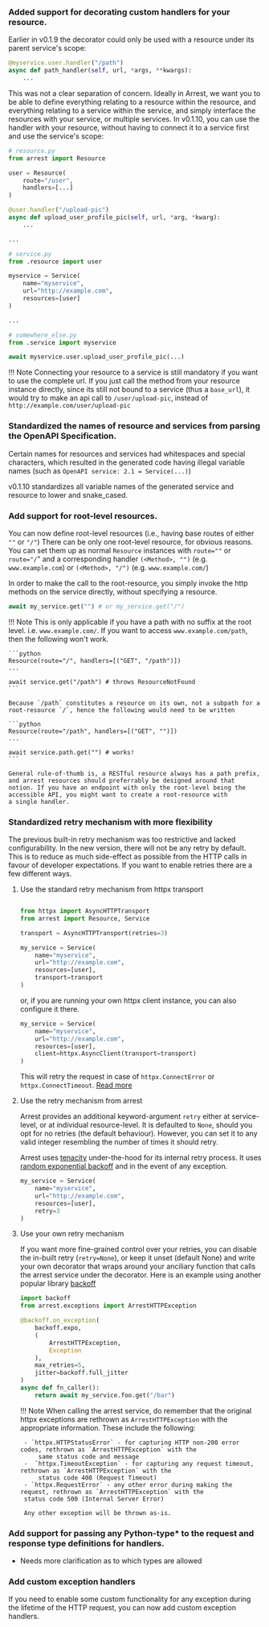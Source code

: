 ### Added support for decorating custom handlers for your resource.

Earlier in v0.1.9 the decorator could only be used with a resource under its parent service's scope:

```python
@myservice.user.handler("/path")
async def path_handler(self, url, *args, **kwargs):
    ...
```

This was not a clear separation of concern. Ideally in Arrest, we want you to be able to define everything relating to a resource within the resource, and everything relating to a service within the service, and simply interface the resources with your service, or multiple services.
In v0.1.10, you can use the handler with your resource, without having to connect it to a service first and use the service's scope:

```python
# resource.py
from arrest import Resource

user = Resource(
    route="/user",
    handlers=[...]
)

@user.handler("/upload-pic")
async def upload_user_profile_pic(self, url, *arg, *kwarg):
    ...

...

# service.py
from .resource import user

myservice = Service(
    name="myservice",
    url="http://example.com",
    resources=[user]
)

...

# somewhere_else.py
from .service import myservice

await myservice.user.upload_user_profile_pic(...)
```

!!! Note
    Connecting your resource to a service is still mandatory if you want to use the complete url. If you just call the method from your resource instance directly, since its still not bound to a service (thus a `base_url`), it would try to make an api call to `/user/upload-pic`, instead of `http://example.com/user/upload-pic`


### Standardized the names of resource and services from parsing the OpenAPI Specification.

Certain names for resources and services had whitespaces and special characters, which resulted in the generated code having illegal variable names (such as `OpenAPI service: 2.1 = Service(...)`)

v0.1.10 standardizes all variable names of the generated service and resource to lower and snake_cased.

### Add support for root-level resources.

You can now define root-level resources (i.e., having base routes of either `""` or `"/"`)
There can be only one root-level resource, for obvious reasons.
You can set them up as normal `Resource` instances with `route=""` or `route="/`" and a corresponding handler `(<Method>, "")` (e.g. `www.example.com`) or `(<Method>, "/")` (e.g. `www.example.com/`)

In order to make the call to the root-resource, you simply invoke the http methods on the service directly, without specifying a resource.

```python
await my_service.get("") # or my_service.get("/")
```

!!! Note
    This is only applicable if you have a path with no suffix at the root level. i.e. `www.example.com/`.
    If you want to access `www.example.com/path`, then the following won't work.

    ```python
    Resource(route="/", handlers=[("GET", "/path")])
    ...

    await service.get("/path") # throws ResourceNotFound
    ```

    Because `/path` constitutes a resource on its own, not a subpath for a root-resource `/`, hence the following would need to be written

    ```python
    Resource(route="/path", handlers=[("GET", "")])
    ...

    await service.path.get("") # works!
    ```

    General rule-of-thumb is, a RESTful resource always has a path prefix, and arrest resources should preferrably be designed around that
    notion. If you have an endpoint with only the root-level being the accessible API, you might want to create a root-resource with
    a single handler.


### Standardized retry mechanism with more flexibility

The previous built-in retry mechanism was too restrictive and lacked configurability. In the new version, there will not be any retry by default.
This is to reduce as much side-effect as possible from the HTTP calls in favour of developer expectations. If you want to enable retries there are a few different ways.

1. Use the standard retry mechanism from httpx transport

    ```python

    from httpx import AsyncHTTPTransport
    from arrest import Resource, Service

    transport = AsyncHTTPTransport(retries=3)

    my_service = Service(
        name="myservice",
        url="http://example.com",
        resources=[user],
        transport=transport
    )
    ```
    or, if you are running your own httpx client instance, you can also configure it there.

    ```python
    my_service = Service(
        name="myservice",
        url="http://example.com",
        resources=[user],
        client=httpx.AsyncClient(transport=transport)
    )
    ```

    This will retry the request in case of `httpx.ConnectError` or `httpx.ConnectTimeout`. [Read more](https://www.python-httpx.org/advanced/transports/)

2. Use the retry mechanism from arrest

    Arrest provides an additional keyword-argument `retry` either at service-level, or at individual resource-level.
    It is defaulted to `None`, should you opt for no retries (the default behaviour). However, you can set it to any
    valid integer resembling the number of times it should retry.

    Arrest uses [tenacity](https://github.com/jd/tenacity) under-the-hood for its internal retry process.
    It uses [random exponential backoff](https://tenacity.readthedocs.io/en/latest/api.html#tenacity.wait.wait_random_exponential)
    and in the event of any exception.

    ```python
    my_service = Service(
        name="myservice",
        url="http://example.com",
        resources=[user],
        retry=3
    )
    ```

3. Use your own retry mechanism

    If you want more fine-grained control over your retries, you can disable the in-built retry (`retry=None`), or keep it unset (default None)
    and write your own decorator that wraps around your anciliary function that calls the arrest service under the decorator.
    Here is an example using another popular library [backoff](https://github.com/litl/backoff)

    ```python
    import backoff
    from arrest.exceptions import ArrestHTTPException

    @backoff.on_exception(
        backoff.expo,
        (
            ArrestHTTPException,
            Exception
        ),
        max_retries=5,
        jitter=backoff.full_jitter
    )
    async def fn_caller():
        return await my_service.foo.get("/bar")
    ```

    !!! Note
        When calling the arrest service, do remember that the original httpx exceptions are rethrown as `ArrestHTTPException`
        with the appropriate information. These include the following:

        - `httpx.HTTPStatusError` - for capturing HTTP non-200 error codes, rethrown as `ArrestHTTPException` with the
            same status code and message
        -  `httpx.TimeoutException` - for capturing any request timeout, rethrown as `ArrestHTTPException` with the
            status code 408 (Request Timeout)
        - `httpx.RequestError` - any other error during making the request, rethrown as `ArrestHTTPException` with the
        status code 500 (Internal Server Error)

        Any other exception will be thrown as-is.


### Add support for passing any Python-type* to the request and response type definitions for handlers.

* Needs more clarification as to which types are allowed


### Add custom exception handlers

If you need to enable some custom functionality for any exception during the lifetime of the HTTP request, you can now add
custom exception handlers.
